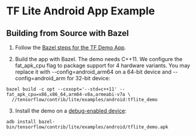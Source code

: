 # TF Lite Android App Example

## Building from Source with Bazel

1. Follow the [Bazel steps for the TF Demo App](https://github.com/tensorflow/tensorflow/tree/master/tensorflow/examples/android#bazel).

2. Build the app with Bazel. The demo needs C++11. We configure the fat_apk_cpu flag to package support for 4 hardware variants. You may replace it with --config=android_arm64 on a 64-bit device and --config=android_arm for 32-bit device:

  ```shell
  bazel build -c opt --cxxopt='--std=c++11' --fat_apk_cpu=x86,x86_64,arm64-v8a,armeabi-v7a \
    //tensorflow/contrib/lite/examples/android:tflite_demo
  ```

3. Install the demo on a
   [debug-enabled device](https://github.com/tensorflow/tensorflow/tree/master/tensorflow/examples/android#install):

  ```shell
  adb install bazel-bin/tensorflow/contrib/lite/examples/android/tflite_demo.apk
  ```
